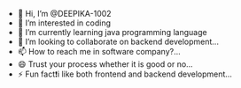 - 👋 Hi, I’m @DEEPIKA-1002
- 👀 I’m interested in coding
- 🌱 I’m currently learning java programming language
- 💞️ I’m looking to collaborate on backend development...
- 📫 How to reach me in software company?...
- 😄 Trust your process whether it is good or no...
- ⚡ Fun fact❗i like both frontend and backend development...

<!---
DEEPIKA-1002/DEEPIKA-1002 is a ✨ special ✨ repository because its `README.md` (this file) appears on your GitHub profile.
You can click the Preview link to take a look at your changes.
--->

